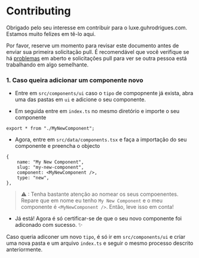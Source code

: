# Contributing

Obrigado pelo seu interesse em contribuir para o luxe.guhrodrigues.com. Estamos muito felizes em tê-lo aqui.

Por favor, reserve um momento para revisar este documento antes de enviar sua primeira solicitação pull. É recomendável que você verifique se há [problemas]('https://github.com/guhrodriguess/luxe/issues') em aberto e solicitações pull para ver se outra pessoa está trabalhando em algo semelhante.


### 1. Caso queira adicionar um componente novo

- Entre em ```src/components/ui``` caso o ```tipo``` de compopnente já exista, abra uma das pastas em ```ui``` e adicione o seu componente.

- Em seguida entre em ```index.ts``` no mesmo diretório e importe o seu componente

```tsx
export * from "./MyNewComponent";
```

- Agora, entre em ```src/data/components.tsx``` e faça a importação do seu componente e preencha o objecto

```tsx
{
    name: "My New Component",
    slug: "my-new-component",
    component: <MyNewComponent />,
    type: "new",
},
```

> ⚠ : Tenha bastante atenção ao nomear os seus compoenentes. Repare que em nome eu tenho ```My New Component``` e o meu componente é ```<MyNewComponent />```. Então, leve isso em conta!

- Já está! Agora é só certificar-se de que o seu novo componente foi adiconado com sucesso. ✨

Caso queria adiconer um novo ```tipo```, é só ir em ```src/components/ui``` e criar uma nova pasta e um arquivo ```index.ts``` e seguir o mesmo processo descrito anteriormente.



